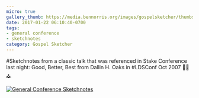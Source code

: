 ```yaml
---
micro: true
gallery_thumb: https://media.bennorris.org/images/gospelsketcher/thumbs/oct-07-oaks.jpg
date: 2017-01-22 06:10:40-0700
tags:
- general conference
- sketchnotes
category: Gospel Sketcher
---
```


#Sketchnotes from a classic talk that was referenced in Stake Conference last night: Good, Better, Best from Dallin H. Oaks in #LDSConf Oct 2007 ✍🏼⛪️

[![General Conference Sketchnotes](https://media.bennorris.org/images/gospelsketcher/general-conference/oct-07-oaks.jpg)](https://media.bennorris.org/images/gospelsketcher/general-conference/oct-07-oaks.jpg)
